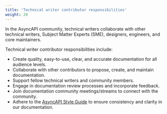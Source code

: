 ```yaml
---
title: 'Technical writer contributor responsibilities'
weight: 20
---
```


In the AsyncAPI community, technical writers collaborate with other technical writers, Subject Matter Experts (SME), designers, engineers, and core maintainers. 

Technical writer contributor responsibilities include: 

* Create quality, easy-to-use, clear, and accurate documentation for all audience levels.
* Collaborate with other contributors to propose, create, and maintain documentation.
* Support fellow technical writers and community members.
* Engage in documentation review processes and incorporate feedback.
* Join documentation community meetings/streams to connect with the community.
* Adhere to the [AsyncAPI Style Guide](https://github.com/asyncapi/community/pulls?q=is%3Apr+is%3Aopen+style+guide) to ensure consistency and clarity in our documentation.
